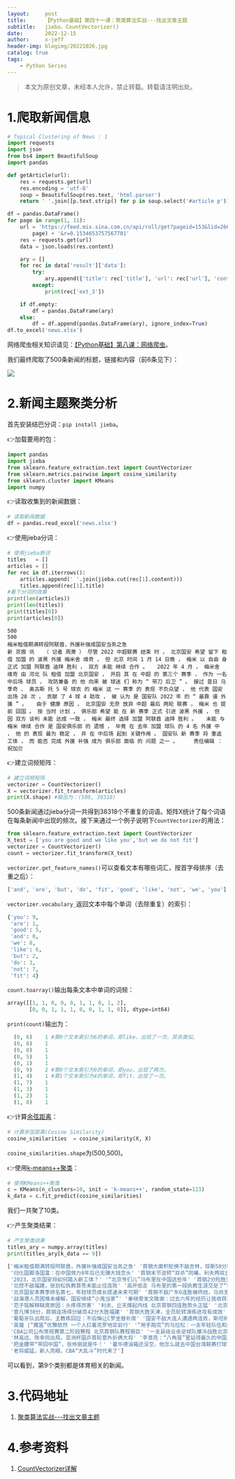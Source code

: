 ```yaml
---
layout:     post
title:      【Python基础】第四十一课：聚类算法实战---找出文章主题
subtitle:   jieba，CountVectorizer()
date:       2022-12-15
author:     x-jeff
header-img: blogimg/20221026.jpg
catalog: true
tags:
    - Python Series
---
```

>本文为原创文章，未经本人允许，禁止转载。转载请注明出处。

# 1.爬取新闻信息

```python
# Topical Clustering of News : 1
import requests
import json
from bs4 import BeautifulSoup
import pandas

def getArticle(url):
    res = requests.get(url)
    res.encoding = 'utf-8'
    soup = BeautifulSoup(res.text, 'html.parser')
    return ' '.join([p.text.strip() for p in soup.select('#article p')])

df = pandas.DataFrame()
for page in range(1, 11):
    url = 'https://feed.mix.sina.com.cn/api/roll/get?pageid=153&lid=2669&k=&num=50&page=' + str(
        page) + '&r=0.1534653757567701'
    res = requests.get(url)
    data = json.loads(res.content)

    ary = []
    for rec in data['result']['data']:
        try:
            ary.append({'title': rec['title'], 'url': rec['url'], 'content': getArticle(rec['url'])})
        except:
            print(rec['ext_3'])

    if df.empty:
        df = pandas.DataFrame(ary)
    else:
        df = df.append(pandas.DataFrame(ary), ignore_index=True)
df.to_excel('news.xlsx')
```

网络爬虫相关知识请见：[【Python基础】第八课：网络爬虫](http://shichaoxin.com/2019/11/04/Python基础-第八课-网络爬虫/)。

我们最终爬取了500条新闻的标题，链接和内容（前6条见下）：

![](https://xjeffblogimg.oss-cn-beijing.aliyuncs.com/BLOGIMG/BlogImage/PythonSeries/Lesson41/41x1.png)

# 2.新闻主题聚类分析

首先安装结巴分词：`pip install jieba`。

👉加载要用的包：

```python
import pandas
import jieba
from sklearn.feature_extraction.text import CountVectorizer
from sklearn.metrics.pairwise import cosine_similarity
from sklearn.cluster import KMeans
import numpy
```

👉读取收集到的新闻数据：

```python
# 读取新闻数据
df = pandas.read_excel('news.xlsx')
```

👉使用jieba分词：

```python
# 使用jieba断词
titles   = []
articles = []
for rec in df.iterrows():
    articles.append(' '.join(jieba.cut(rec[1].content)))
    titles.append(rec[1].title)
#看下分词的效果
print(len(articles))
print(len(titles))
print(titles[0])
print(articles[0])
```

```
500
500
梅米租借期满转投阿联酋，外援补强成国安当务之急
新 京报 讯   （ 记者 周萧 ） 尽管 2022 中超联赛 结束 时 ， 北京国安 希望 留下 租借 加盟 的 波黑 外援 梅米舍 维奇 ， 但 北京 时间 1 月 14 日晚 ， 梅米 以 自由 身 正式 加盟 阿联酋 迪拜 胜利 ， 双方 未能 继续 合作 。   2022 年 4 月 ， 梅米舍 维奇 由 河北 队 租借 加盟 北京国安 ， 开启 其 在 中超 的 第三个 赛季 ， 作为 一名 中后场 球员 ， 攻防兼备 的 他 向来 被 球迷 们 称为 “ 带刀 后卫 ” 。 接过 昔日 马季奇 、 奥古斯 托 5 号 球衣 的 梅米 这 一 赛季 的 表现 不负众望 ， 他 代表 国安 出场 28 次 ， 贡献 了 4 球 4 助攻 ， 被 认为 是 国安队 2022 年 的 “ 最靠 谱 外援 ” 。   由于 健康 原因 ， 北京国安 无奈 放弃 中超 最后 两轮 联赛 ， 梅米 也 提前 回国 。 按 当时 计划 ， 俱乐部 希望 能 在 新 赛季 正式 引进 波黑 外援 ， 但 因 双方 谈判 未能 达成 一致 ， 梅米 最终 选择 加盟 阿联酋 迪拜 胜利 。   未能 与 梅米 继续 合作 是 国安俱乐部 的 遗憾 ， 毕竟 在 去年 加盟 球队 的 4 名 外援 中 ， 他 的 表现 最为 稳定 ， 并 在 中后场 起到 关键作用 。 国安队 新 赛季 将 重返 工体 ， 而 能否 完成 外援 补强 成为 俱乐部 面临 的 问题 之一 。     责任编辑 ： 祝加贝
```

👉建立词频矩阵：

```python
# 建立词频矩阵
vectorizer = CountVectorizer()
X = vectorizer.fit_transform(articles)
print(X.shape) #输出为：(500, 38318)
```

500条新闻通过jieba分词一共得到38318个不重复的词语。矩阵X统计了每个词语在每条新闻中出现的频次。接下来通过一个例子说明下`CountVectorizer`的用法：

```python
from sklearn.feature_extraction.text import CountVectorizer
X_test = ['you are good and we like you','but we do not fit']
vectorizer = CountVectorizer()
count = vectorizer.fit_transform(X_test)
```

`vectorizer.get_feature_names()`可以查看文本有哪些词汇，按首字母排序（去重之后）：

```python
['and', 'are', 'but', 'do', 'fit', 'good', 'like', 'not', 'we', 'you']
```

`vectorizer.vocabulary_`返回文本中每个单词（去除重复）的索引：

```python
{'you': 9,
 'are': 1,
 'good': 5,
 'and': 0,
 'we': 8,
 'like': 6,
 'but': 2,
 'do': 3,
 'not': 7,
 'fit': 4}
```

`count.toarray()`输出每条文本中单词的词频：

```python
array([[1, 1, 0, 0, 0, 1, 1, 0, 1, 2],
       [0, 0, 1, 1, 1, 0, 0, 1, 1, 0]], dtype=int64)
```

`print(count)`输出为：

```python
  (0, 6)	1 #第0个文本索引为6的单词，即like，出现了一次。其余类似。
  (0, 8)	1
  (0, 0)	1
  (0, 5)	1
  (0, 1)	1
  (0, 9)	2 #第0个文本索引为9的单词，即you，出现了两次。
  (1, 4)	1 #第1个文本索引为4的单词，即fit，出现了一次。
  (1, 7)	1
  (1, 3)	1
  (1, 2)	1
  (1, 8)	1
```

👉计算[余弦距离](http://shichaoxin.com/2021/01/17/深度学习基础-第四十五课-自然语言处理与词嵌入/#2词嵌入)：

```python
# 计算余弦距离(Cosine Similarity)
cosine_similarities  = cosine_similarity(X, X)
```

`cosine_similarities.shape`为(500,500)。

👉使用[k-means++聚类](http://shichaoxin.com/2022/07/01/Python基础-第三十八课-使用Python实现k-means聚类/)：

```python
# 使用KMeans++聚类
c = KMeans(n_clusters=10, init = 'k-means++', random_state=123)
k_data = c.fit_predict(cosine_similarities)
```

我们一共聚了10类。

👉产生聚类结果：

```python
# 产生聚类结果
titles_ary = numpy.array(titles)
print(titles_ary[k_data == 9])
```

```python
['梅米租借期满转投阿联酋，外援补强成国安当务之急' '首钢大面积轮换不敌吉林，琼斯50分赛季第12次三双'
 '归化国脚洛国富：在中国效力8年后已无赚大钱念头' '首钢末节逆转“双杀”同曦，利夫两双丘天“最拼命”' '北京足球艰难中孕育希望'
 '2023，北京国安将如何踏入新工体？' '“北京爷们儿”马布里在中国这些年' '首钢2分险胜天津，解立彬为最后攻防担责'
 '北控不敌福建，张劲松执教首秀未能止住连败' '高开低走 马布里的第一段执教生涯交足了“学费”'
 '北京国安本赛季排名第七，年轻球员成长提速未来可期' '首钢不敌广东6连胜被终结，马尚无解让解立彬无奈' '张云松继续主管北京首钢队相关工作'
 '战海港人员困难未缓解，国安继续“小鬼当家”' '秦晓雯发文致谢：过去六年的经历让我收获满满' 'CBA | 首钢内线双剑合璧 利夫准绝杀立大功'
 '范子铭解释缺席原因：头疼得厉害' '利夫、丘天撑起内线 北京首钢四连胜势头正猛' '北京国安3比1逆转广州队 张玉宁打进第19球'
 '曾凡博30分，首钢连场得分破百42分大胜福建' '首钢大胜天津，全员轮转演练进攻有成效' '摸底世界杯赌球，揭露庄家稳赢的秘密'
 '葡萄牙队出局后，主教练回应：不后悔让C罗坐替补席' '国安不敌大连人遭遇两连败，斯坦利：输球并不意外'
 '英雄 |“魔笛”优雅依然 一个人扛着克罗地亚前行' '“用手跑完”的马拉松：一支年轻队伍和久违的比赛'
 'CBA公司公布常规赛第二阶段赛程 北京首钢队赛程艰巨' '一支县级业余足球队爆冷战胜北京国安背后'
 '林高远、陈幸同出局，亚洲杯国乒首轮意外折俩大将' '李景亮：“八角笼”里站得最久的中国人' '国安逆转武汉长江重回正轨，足协杯将给年轻人机会'
 '把金腰带“带回中国”，张伟丽就是牛！' '霍华德油箱还没空，他怎么就去中国台湾联赛打球了？' '刘晓宇加盟北控只待官宣 马布里得到后卫强援'
 '老将威猛，新人亮眼，CBA“大乱斗”时代来了']
```

可以看到，第9个类别都是体育相关的新闻。

# 3.代码地址

1. [聚类算法实战---找出文章主题](https://github.com/x-jeff/Python_Code_Demo/tree/master/Demo41)

# 4.参考资料

1. [CountVectorizer详解](https://blog.csdn.net/qq_43840793/article/details/115960115)